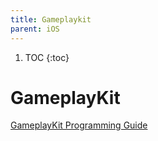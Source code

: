 ```yaml
---
title: Gameplaykit
parent: iOS
---
```


1. TOC
{:toc}
# GameplayKit

[GameplayKit Programming Guide](https://developer.apple.com/library/archive/documentation/General/Conceptual/GameplayKit_Guide/index.html)
